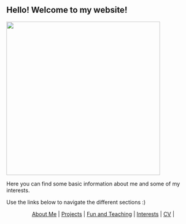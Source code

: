 <style>
body {
  background-image: url('/pictures/dict_background_us.png');
  # background-size: 50px;
}
</style>

## **Hello!** Welcome to my website!

<img src="/pictures/good_small.jpge" width="400" />

Here you can find some basic information about me and some of my interests.

Use the links below to navigate the different sections :)

<p align="center">
  <a href="http://arielslepyan.me/Aboutme">About Me</a> |         
  <a href="http://arielslepyan.me/Projects">Projects</a> |
  <a href="http://arielslepyan.me/Fun">Fun and Teaching</a> |
  <a href="http://arielslepyan.me/Interests">Interests</a> |
  <a href="http://arielslepyan.me/CV">CV</a> |
</p>
